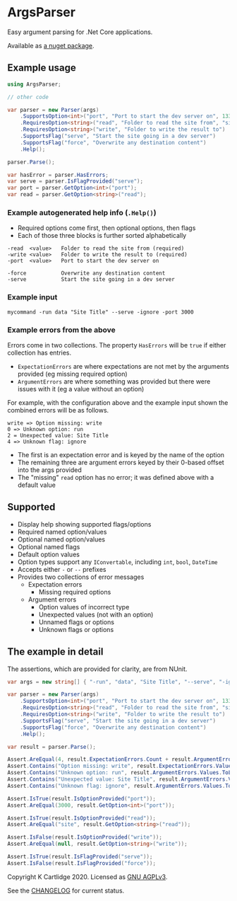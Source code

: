 # ArgsParser

Easy argument parsing for .Net Core applications.

Available as [a nuget package](https://www.nuget.org/packages/ArgsParser/).

## Example usage

``` csharp
using ArgsParser;

// other code

var parser = new Parser(args)
    .SupportsOption<int>("port", "Port to start the dev server on", 1337)
    .RequiresOption<string>("read", "Folder to read the site from", "site")
    .RequiresOption<string>("write", "Folder to write the result to")
    .SupportsFlag("serve", "Start the site going in a dev server")
    .SupportsFlag("force", "Overwrite any destination content")
    .Help();

parser.Parse();

var hasError = parser.HasErrors;
var serve = parser.IsFlagProvided("serve");
var port = parser.GetOption<int>("port");
var read = parser.GetOption<string>("read");
```

### Example autogenerated help info (`.Help()`)

- Required options come first, then optional options, then flags
- Each of those three blocks is further sorted alphabetically

``` text
-read  <value>   Folder to read the site from (required)
-write <value>   Folder to write the result to (required)
-port  <value>   Port to start the dev server on

-force           Overwrite any destination content
-serve           Start the site going in a dev server
```

### Example input

``` batch
mycommand -run data "Site Title" --serve -ignore -port 3000
```

### Example errors from the above

Errors come in two collections. The property `HasErrors` will be `true` if either collection has entries.

- `ExpectationErrors` are where expectations are not met by the arguments provided (eg missing required option)
- `ArgumentErrors` are where something was provided but there were issues with it (eg a value without an option)

For example, with the configuration above and the example input shown the combined errors will be as follows.

``` text
write => Option missing: write
0 => Unknown option: run
2 = Unexpected value: Site Title
4 => Unknown flag: ignore
```

- The first is an expectation error and is keyed by the name of the option
- The remaining three are argument errors keyed by their 0-based offset into the args provided
- The "missing" `read` option has no error; it was defined above with a default value

## Supported

- Display help showing supported flags/options
- Required named option/values
- Optional named option/values
- Optional named flags
- Default option values
- Option types support any `IConvertable`, including `int`, `bool`, `DateTime`
- Accepts either `-` or `--` prefixes
- Provides two collections of error messages
	- Expectation errors
		- Missing required options
	- Argument errors
		- Option values of incorrect type
		- Unexpected values (not with an option)
		- Unnamed flags or options
		- Unknown flags or options

## The example in detail

The assertions, which are provided for clarity, are from NUnit.

``` csharp
var args = new string[] { "-run", "data", "Site Title", "--serve", "-ignore", "-port", "3000" };

var parser = new Parser(args)
    .SupportsOption<int>("port", "Port to start the dev server on", 1337)
    .RequiresOption<string>("read", "Folder to read the site from", "site")
    .RequiresOption<string>("write", "Folder to write the result to")
    .SupportsFlag("serve", "Start the site going in a dev server")
    .SupportsFlag("force", "Overwrite any destination content")
    .Help();

var result = parser.Parse();

Assert.AreEqual(4, result.ExpectationErrors.Count + result.ArgumentErrors.Count);
Assert.Contains("Option missing: write", result.ExpectationErrors.Values.ToList());
Assert.Contains("Unknown option: run", result.ArgumentErrors.Values.ToList());
Assert.Contains("Unexpected value: Site Title", result.ArgumentErrors.Values.ToList());
Assert.Contains("Unknown flag: ignore", result.ArgumentErrors.Values.ToList());

Assert.IsTrue(result.IsOptionProvided("port"));
Assert.AreEqual(3000, result.GetOption<int>("port"));

Assert.IsTrue(result.IsOptionProvided("read"));
Assert.AreEqual("site", result.GetOption<string>("read"));

Assert.IsFalse(result.IsOptionProvided("write"));
Assert.AreEqual(null, result.GetOption<string>("write"));

Assert.IsTrue(result.IsFlagProvided("serve"));
Assert.IsFalse(result.IsFlagProvided("force"));
```

Copyright K Cartlidge 2020.
Licensed as [GNU AGPLv3](./LICENSE).

See the [CHANGELOG](./CHANGELOG.md) for current status.
